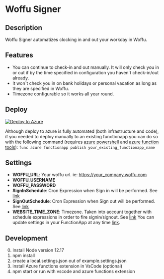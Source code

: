 # Woffu Signer

## Description
Woffu Signer automatizes clocking in and out your workday in Woffu.

## Features
- You can continue to check-in and out manually. It will only check you in or out if by the time specified in configuration you haven´t check-in/out already.
- It won´t check you in on bank holidays or personal vacation as long as they are specified in Woffu.
- Timezone configurable so it works all year round.

## Deploy
[![Deploy to Azure](https://azuredeploy.net/deploybutton.png)](https://portal.azure.com/#create/Microsoft.Template/uri/https%3A%2F%2Fraw.githubusercontent.com%2FDuber%2Fwoffu-signer%2Fmaster%2Fdeploy%2Fdeploy-to-azure.json)

Although deploy to azure is fully automated (both infrastructure and code), if you needed to deploy manually to an existing functionapp you can do so with the following command (requires [azure powershell](https://docs.microsoft.com/en-us/powershell/azure/?view=azps-4.1.0) and [azure function tools](https://docs.microsoft.com/en-us/azure/azure-functions/functions-run-local)): ```func azure functionapp publish your_existing_functionapp_name```

## Settings
- **WOFFU_URL**: Your woffu url. ie: https://your_company.woffu.com
- **WOFFU_USERNAME**
- **WOFFU_PASSWORD**
- **SignInSchedule**: Cron Expression when Sign in will be performed. See [link](https://docs.microsoft.com/en-us/azure/azure-functions/functions-bindings-timer?tabs=csharp#ncrontab-expressions)
- **SignOutSchedule**: Cron Expression when Sign out will be performed. See [link](https://docs.microsoft.com/en-us/azure/azure-functions/functions-bindings-timer?tabs=csharp#ncrontab-expressions)
- **WEBSITE_TIME_ZONE**: Timezone. Taken into account together with schedule expressions in order to fire signin/signout. See [link](https://docs.microsoft.com/en-us/previous-versions/windows/it-pro/windows-vista/cc749073(v=ws.10))
You can update settings in your FunctionApp at any time [link](https://docs.microsoft.com/en-us/azure/azure-functions/functions-how-to-use-azure-function-app-settings).


## Development
0. Install Node version 12.17
0. npm install
0. create a local.settings.json out of example.settings.json 
0. install Azure functions extension in VsCode (optional)
0. npm start or run with vscode and azure functions extension